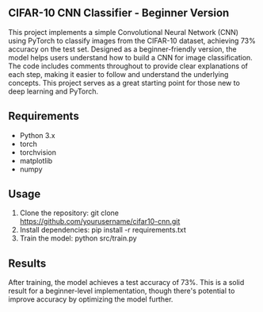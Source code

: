 ## CIFAR-10 CNN Classifier - Beginner Version

This project implements a simple Convolutional Neural Network (CNN) using PyTorch to classify images from the CIFAR-10 dataset, achieving 73% accuracy on the test set. Designed as a beginner-friendly version, the model helps users understand how to build a CNN for image classification. The code includes comments throughout to provide clear explanations of each step, making it easier to follow and understand the underlying concepts. This project serves as a great starting point for those new to deep learning and PyTorch.

## Requirements
- Python 3.x
- torch
- torchvision
- matplotlib
- numpy

## Usage
1. Clone the repository:
	git clone https://github.com/yourusername/cifar10-cnn.git
2. Install dependencies:
	pip install -r requirements.txt
3. Train the model:
	python src/train.py

## Results
After training, the model achieves a test accuracy of 73%.
This is a solid result for a beginner-level implementation, though there's potential to improve accuracy by optimizing the model further. 
